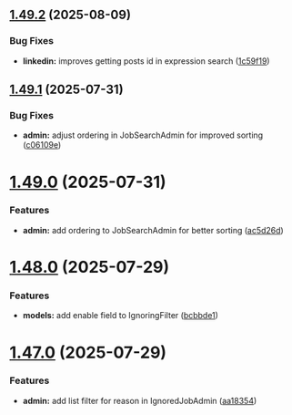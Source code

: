 ## [1.49.2](https://github.com/ghorbani-mohammad/Django-Social-Networks-Crawler/compare/v1.49.1...v1.49.2) (2025-08-09)


### Bug Fixes

* **linkedin:** improves getting posts id in expression search ([1c59f19](https://github.com/ghorbani-mohammad/Django-Social-Networks-Crawler/commit/1c59f19fc8849870efc9196db8596645aaac4c8d))



## [1.49.1](https://github.com/ghorbani-mohammad/Django-Social-Networks-Crawler/compare/v1.49.0...v1.49.1) (2025-07-31)


### Bug Fixes

* **admin:** adjust ordering in JobSearchAdmin for improved sorting ([c06109e](https://github.com/ghorbani-mohammad/Django-Social-Networks-Crawler/commit/c06109e6463d0b723444652ad546215f786883d5))



# [1.49.0](https://github.com/ghorbani-mohammad/Django-Social-Networks-Crawler/compare/v1.48.0...v1.49.0) (2025-07-31)


### Features

* **admin:** add ordering to JobSearchAdmin for better sorting ([ac5d26d](https://github.com/ghorbani-mohammad/Django-Social-Networks-Crawler/commit/ac5d26d461a34baa9a42a7e6d726f692d97af092))



# [1.48.0](https://github.com/ghorbani-mohammad/Django-Social-Networks-Crawler/compare/v1.47.0...v1.48.0) (2025-07-29)


### Features

* **models:** add enable field to IgnoringFilter ([bcbbde1](https://github.com/ghorbani-mohammad/Django-Social-Networks-Crawler/commit/bcbbde1882004f85432bf9b5402d884db77f31e9))



# [1.47.0](https://github.com/ghorbani-mohammad/Django-Social-Networks-Crawler/compare/v1.46.0...v1.47.0) (2025-07-29)


### Features

* **admin:** add list filter for reason in IgnoredJobAdmin ([aa18354](https://github.com/ghorbani-mohammad/Django-Social-Networks-Crawler/commit/aa18354e9a3b5ce9281a70afac2a3eac0a8798ed))



